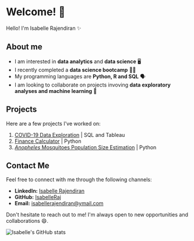 # Welcome! 👋

Hello! I'm Isabelle Rajendiran ✨

## About me

- I am interested in **data analytics** and **data science** 🖥️
- I recently completed a **data science bootcamp** 👩‍🎓
- My programming languages are **Python, R and SQL** 🗣️
- I am looking to collaborate on projects invoving **data exploratory analyses and machine learning** 👯

## Projects

Here are a few projects I've worked on:

1. [COVID-19 Data Exploration](https://github.com/IsabelleRaj/covid_19_exploration) | SQL and Tableau
2. [Finance Calculator](https://github.com/IsabelleRaj/finance-calculator) | Python 
3. [_Anopheles_ Mosquitoes Population Size Estimation](https://github.com/IsabelleRaj/anopheles-population-size) | Python

## Contact Me

Feel free to connect with me through the following channels:

- **LinkedIn:** [Isabelle Rajendiran](https://www.linkedin.com/in/isabelle-rajendiran/)
- **GitHub:** [IsabelleRaj](https://github.com/IsabelleRaj)
- **Email:** [isabellerajendiran@ymail.com](mailto:isabellerajendiran@ymail.com)

Don't hesitate to reach out to me! I'm always open to new opportunities and collaborations 😄.

![Isabelle's GitHub stats](https://github-readme-stats.vercel.app/api?username=IsabelleRaj&show_icons=true&theme=radical)

